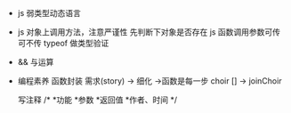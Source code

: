 - js 弱类型动态语言
- js 对象上调用方法，注意严谨性
    先判断下对象是否存在
    js 函数调用参数可传可不传
    typeof 做类型验证
- && 与运算


- 编程素养
    函数封装
    需求(story) -> 细化 ->函数是每一步
    choir [] -> joinChoir
    
    写注释
    /*
    *功能
    *参数
    *返回值
    *作者、时间
    */
